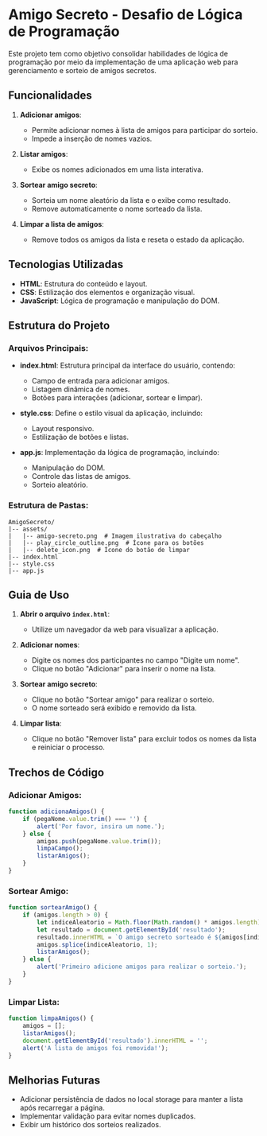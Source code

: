 # Amigo Secreto - Desafio de Lógica de Programação

Este projeto tem como objetivo consolidar habilidades de lógica de programação por meio da implementação de uma aplicação web para gerenciamento e sorteio de amigos secretos.

## Funcionalidades

1. **Adicionar amigos**:
   - Permite adicionar nomes à lista de amigos para participar do sorteio.
   - Impede a inserção de nomes vazios.

2. **Listar amigos**:
   - Exibe os nomes adicionados em uma lista interativa.

3. **Sortear amigo secreto**:
   - Sorteia um nome aleatório da lista e o exibe como resultado.
   - Remove automaticamente o nome sorteado da lista.

4. **Limpar a lista de amigos**:
   - Remove todos os amigos da lista e reseta o estado da aplicação.

## Tecnologias Utilizadas

- **HTML**: Estrutura do conteúdo e layout.
- **CSS**: Estilização dos elementos e organização visual.
- **JavaScript**: Lógica de programação e manipulação do DOM.

## Estrutura do Projeto

### Arquivos Principais:

- **index.html**:
  Estrutura principal da interface do usuário, contendo:
  - Campo de entrada para adicionar amigos.
  - Listagem dinâmica de nomes.
  - Botões para interações (adicionar, sortear e limpar).

- **style.css**:
  Define o estilo visual da aplicação, incluindo:
  - Layout responsivo.
  - Estilização de botões e listas.

- **app.js**:
  Implementação da lógica de programação, incluindo:
  - Manipulação do DOM.
  - Controle das listas de amigos.
  - Sorteio aleatório.

### Estrutura de Pastas:

```
AmigoSecreto/
|-- assets/
|   |-- amigo-secreto.png  # Imagem ilustrativa do cabeçalho
|   |-- play_circle_outline.png  # Ícone para os botões
|   |-- delete_icon.png  # Ícone do botão de limpar
|-- index.html
|-- style.css
|-- app.js
```

## Guia de Uso

1. **Abrir o arquivo `index.html`**:
   - Utilize um navegador da web para visualizar a aplicação.

2. **Adicionar nomes**:
   - Digite os nomes dos participantes no campo "Digite um nome".
   - Clique no botão "Adicionar" para inserir o nome na lista.

3. **Sortear amigo secreto**:
   - Clique no botão "Sortear amigo" para realizar o sorteio.
   - O nome sorteado será exibido e removido da lista.

4. **Limpar lista**:
   - Clique no botão "Remover lista" para excluir todos os nomes da lista e reiniciar o processo.

## Trechos de Código

### Adicionar Amigos:
```javascript
function adicionaAmigos() {
    if (pegaNome.value.trim() === '') {
        alert('Por favor, insira um nome.');
    } else {
        amigos.push(pegaNome.value.trim());
        limpaCampo();
        listarAmigos();
    }
}
```

### Sortear Amigo:
```javascript
function sortearAmigo() {
    if (amigos.length > 0) {
        let indiceAleatorio = Math.floor(Math.random() * amigos.length);
        let resultado = document.getElementById('resultado');
        resultado.innerHTML = `O amigo secreto sorteado é ${amigos[indiceAleatorio]}`;
        amigos.splice(indiceAleatorio, 1);
        listarAmigos();
    } else {
        alert('Primeiro adicione amigos para realizar o sorteio.');
    }
}
```

### Limpar Lista:
```javascript
function limpaAmigos() {
    amigos = [];
    listarAmigos();
    document.getElementById('resultado').innerHTML = '';
    alert('A lista de amigos foi removida!');
}
```

## Melhorias Futuras

- Adicionar persistência de dados no local storage para manter a lista após recarregar a página.
- Implementar validação para evitar nomes duplicados.
- Exibir um histórico dos sorteios realizados.
